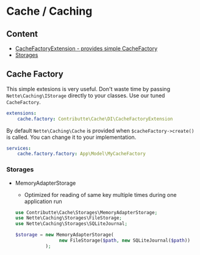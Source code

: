 # Cache / Caching

## Content

- [CacheFactoryExtension - provides simple CacheFactory](#cache-factory)
- [Storages](#storages)

## Cache Factory

This simple extesions is very useful. Don't waste time by passing `Nette\Caching\IStorage` directly to 
your classes. Use our tuned `CacheFactory`. 

```yaml
extensions:
    cache.factory: Contributte\Cache\DI\CacheFactoryExtension
```

By default `Nette\Caching\Cache` is provided when `$cacheFactory->create()` is called. You can change it to your implementation.

```yaml
services:
    cache.factory.factory: App\Model\MyCacheFactory
```

### Storages

- MemoryAdapterStorage

    - Optimized for reading of same key multiple times during one application run

    ```php
    use Contributte\Cache\Storages\MemoryAdapterStorage;
    use Nette\Caching\Storages\FileStorage;
    use Nette\Caching\Storages\SQLiteJournal;

    $storage = new MemoryAdapterStorage(
                    new FileStorage($path, new SQLiteJournal($path))
               );
    ```
